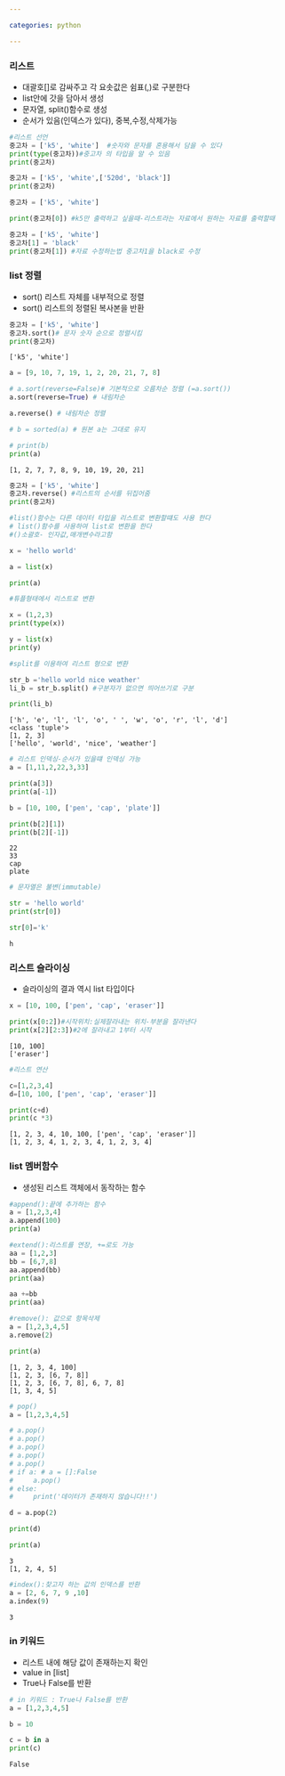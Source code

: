 ```yaml
---

categories: python

---
```



### 리스트
 - 대괄호[]로 감싸주고 각 요솟값은 쉼표(,)로 구분한다
 - list안에 갓을 담아서 생성
 - 문자열, split()함수로 생성
 - 순서가 있음(인덱스가 있다), 중복,수정,삭제가능


```python
#리스트 선언
중고차 = ['k5', 'white']  #숫자와 문자를 혼용해서 담을 수 있다
print(type(중고차))#중고차 의 타입을 알 수 있음
print(중고차)
```


```python
중고차 = ['k5', 'white',['520d', 'black']] 
print(중고차)
```


```python
중고차 = ['k5', 'white'] 

print(중고차[0]) #k5만 출력하고 싶을때-리스트라는 자료에서 원하는 자료를 출력할때
```


```python
중고차 = ['k5', 'white'] 
중고차[1] = 'black'
print(중고차[1]) #자료 수정하는법 중고차1을 black로 수정
```

### list 정렬
- sort() 리스트 자체를 내부적으로 정렬
- sort() 리스트의 정렬된 복사본을 반환


```python
중고차 = ['k5', 'white'] 
중고차.sort()# 문자 숫자 순으로 정렬시킴
print(중고차) 

```

    ['k5', 'white']
    


```python
a = [9, 10, 7, 19, 1, 2, 20, 21, 7, 8]

# a.sort(reverse=False)# 기본적으로 오름차순 정렬 (=a.sort())
a.sort(reverse=True) # 내림차순

a.reverse() # 내림차순 정렬

# b = sorted(a) # 원본 a는 그대로 유지

# print(b)
print(a)

```

    [1, 2, 7, 7, 8, 9, 10, 19, 20, 21]
    


```python
중고차 = ['k5', 'white'] 
중고차.reverse() #리스트의 순서를 뒤집어줌
print(중고차)
```


```python
#list()함수는 다른 데이터 타입을 리스트로 변환할떄도 사용 한다
# list()함수를 사용하여 list로 변환을 한다
#()소괄호- 인자값,매개변수라고함

x = 'hello world'

a = list(x)

print(a)

#튜플형태에서 리스트로 변환

x = (1,2,3)
print(type(x))

y = list(x)
print(y)

#split를 이용하여 리스트 형으로 변환

str_b ='hello world nice weather'
li_b = str_b.split() #구분자가 없으면 띄어쓰기로 구분

print(li_b)

```

    ['h', 'e', 'l', 'l', 'o', ' ', 'w', 'o', 'r', 'l', 'd']
    <class 'tuple'>
    [1, 2, 3]
    ['hello', 'world', 'nice', 'weather']
    


```python
# 리스트 인덱싱-순서가 있을떄 인덱싱 가능
a = [1,11,2,22,3,33]

print(a[3])
print(a[-1])

b = [10, 100, ['pen', 'cap', 'plate']] 

print(b[2][1])
print(b[2][-1])

```

    22
    33
    cap
    plate
    


```python
# 문자열은 불변(immutable)

str = 'hello world'
print(str[0])

str[0]='k'
```

    h
    





### 리스트 슬라이싱
- 슬라이싱의 결과 역시 list 타입이다


```python
x = [10, 100, ['pen', 'cap', 'eraser']]

print(x[0:2])#시작위치:실제잘라내는 위치-부분을 잘라낸다
print(x[2][2:3])#2에 잘라내고 1부터 시작
```

    [10, 100]
    ['eraser']
    


```python
#리스트 연산

c=[1,2,3,4]
d=[10, 100, ['pen', 'cap', 'eraser']]

print(c+d)
print(c *3)

```

    [1, 2, 3, 4, 10, 100, ['pen', 'cap', 'eraser']]
    [1, 2, 3, 4, 1, 2, 3, 4, 1, 2, 3, 4]
    

### list 멤버함수
- 생성된 리스트 객체에서 동작하는 함수


```python
#append():끝에 추가하는 함수
a = [1,2,3,4]
a.append(100)
print(a)

#extend():리스트를 연장, +=로도 가능
aa = [1,2,3]
bb = [6,7,8]
aa.append(bb)
print(aa)

aa +=bb
print(aa)

#remove(): 값으로 항목삭제
a = [1,2,3,4,5]
a.remove(2)

print(a)
```

    [1, 2, 3, 4, 100]
    [1, 2, 3, [6, 7, 8]]
    [1, 2, 3, [6, 7, 8], 6, 7, 8]
    [1, 3, 4, 5]
    


```python
# pop()
a = [1,2,3,4,5]

# a.pop()
# a.pop()
# a.pop()
# a.pop()
# a.pop()
# if a: # a = []:False
#     a.pop()
# else:
#     print('데이터가 존재하지 않습니다!!')

d = a.pop(2)

print(d)

print(a)

```

    3
    [1, 2, 4, 5]
    


```python
#index():찾고자 하는 값의 인덱스를 반환
a = [2, 6, 7, 9 ,10]
a.index(9)
```




    3



 ### in 키워드
 - 리스트 내에 해당 값이 존재하는지 확인
 - value in [list]
 - True나 False를 반환


```python
# in 키워드 : True나 False를 반환
a = [1,2,3,4,5]

b = 10

c = b in a
print(c)
```

    False
    
